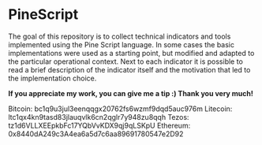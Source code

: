# PineScript

The goal of this repository is to collect technical indicators and tools implemented using the Pine Script language.
In some cases the basic implementations were used as a starting point, but modified and adapted to the particular operational context.
Next to each indicator it is possible to read a brief description of the indicator itself and the motivation that led to the implementation choice.

**If you appreciate my work, you can give me a tip :)
Thank you very much!**

Bitcoin: bc1q9u3jul3eenqqgx20762fs6wzmf9dqd5auc976m
Litecoin: ltc1qx4kn9tasd83jlauqvlk6cn2qglr7y948zu8qqh
Tezos: tz1d6VLLXEEpkbFc17YQbVvKDX9qj9qLSKpU
Ethereum: 0x8440dA249c3A4ea6a5d7c6aa89691780547e2D92
